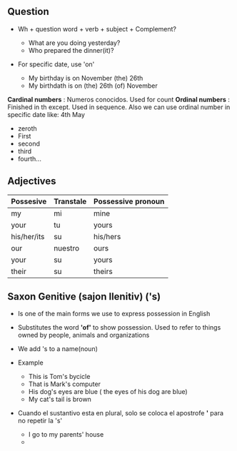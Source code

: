 
## Question 

- Wh + question word + verb + subject + Complement?
	- What are you doing yesterday?
	- Who prepared the dinner(it)?

- For specific date, use 'on'
	- My birthday is on November (the) 26th 
	- My birthdath is on (the) 26th (of) November


**Cardinal numbers** : Numeros conocidos. Used for count
**Ordinal numbers** : Finished in th except. Used in sequence. Also we can use ordinal number in specific date like: 4th May
- zeroth
- First
- second
- third
- fourth...

## Adjectives

| Possesive | Transtale | Possessive pronoun |
| ---- | ---- | ---- |
| my | mi | mine |
| your | tu | yours |
| his/her/its | su | his/hers |
| our | nuestro | ours |
| your | su | yours |
| their | su | theirs |

## Saxon Genitive (sajon llenitiv)  ('s)

- Is one of the main forms we use to express possession in English
- Substitutes the word **'of'** to show possession. Used to refer to things owned by people, animals and organizations
- We add 's to a name(noun)
- Example
	- This is Tom's bycicle
	- That is Mark's computer
	- His dog's eyes are blue  ( the eyes of his dog are blue)
	- My cat's tail is brown

- Cuando el sustantivo esta en plural, solo se coloca el apostrofe **'** para no repetir la 's'
	- I go to my parents' house
	- 